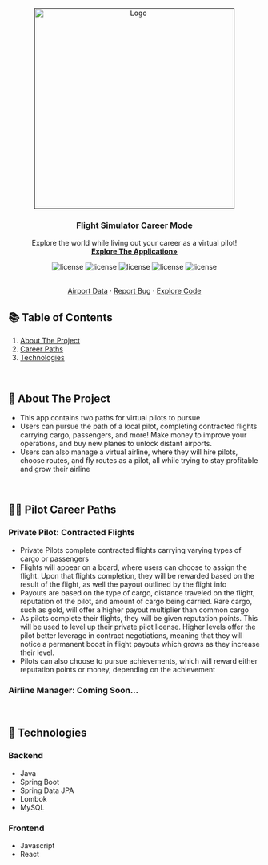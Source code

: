 <div align="center">
  <a href="">
    <kbd> <img src="https://user-images.githubusercontent.com/105665813/216509698-577f632b-ac82-4029-8c3e-dd1735a9aca7.png" alt="Logo" width="400"> </kbd>
  </a>

  <h3 align="center">Flight Simulator Career Mode</h3>

  <p align="center">
    Explore the world while living out your career as a virtual pilot!
    <br />
    <a href="https://jackson-wozniak.github.io/MSFS2020-Random-Flight-Generator/"><strong>Explore The Application»</strong></a>
    </br>
    <p>
      <img src="https://img.shields.io/github/commit-activity/m/Jackson-Wozniak/Flight-Sim-Career-Mode" alt="license" />
      <img src="https://img.shields.io/tokei/lines/github/Jackson-Wozniak/Flight-Sim-Career-Mode" alt="license" />
      <img src="https://img.shields.io/github/issues/Jackson-Wozniak/Flight-Sim-Career-Mode" alt="license" />
      <img src="https://img.shields.io/github/license/Jackson-Wozniak/Flight-Sim-Career-Mode" alt="license" />
      <img src="https://img.shields.io/github/languages/count/Jackson-Wozniak/Flight-Sim-Career-Mode?color=brightgreen" alt="license" />
    </p> 
    <br />
    <a href="https://ourairports.com/data/">Airport Data</a>
    ·
    <a href="https://github.com/Jackson-Wozniak/Flight-Sim-Career-Mode/issues">Report Bug</a>
    ·
    <a href="https://github.com/Jackson-Wozniak/Flight-Sim-Career-Mode/backend/src">Explore Code</a>
  </p>
</div>

## :books: Table of Contents

1. [About The Project](#overview)
2. [Career Paths](#paths)
3. [Technologies](#technologies)

<br/> 
<!-- -------------------------------------------------------------------------------------------------------------------------------------------- -->

## :pencil: About The Project <a id="overview"></a>
* This app contains two paths for virtual pilots to pursue
* Users can pursue the path of a local pilot, completing contracted flights carrying cargo, passengers, and more! Make money to improve your operations,
  and buy new planes to unlock distant airports.
* Users can also manage a virtual airline, where they will hire pilots, choose routes, and fly routes as a pilot, all while trying to stay 
  profitable and grow their airline

<br/> 
<!-- -------------------------------------------------------------------------------------------------------------------------------------------- -->

## :man_pilot: Pilot Career Paths <a id="paths"></a>

### Private Pilot: Contracted Flights
* Private Pilots complete contracted flights carrying varying types of cargo or passengers
* Flights will appear on a board, where users can choose to assign the flight. Upon that flights completion, they will be rewarded based on the result of the flight,   as well the payout outlined by the flight info
* Payouts are based on the type of cargo, distance traveled on the flight, reputation of the pilot, and amount of cargo being carried. Rare cargo, such as gold,
  will offer a higher payout multiplier than common cargo
* As pilots complete their flights, they will be given reputation points. This will be used to level up their private pilot license. Higher levels offer the pilot      better leverage in contract negotiations, meaning that they will notice a permanent boost in flight payouts which grows as they increase their level.  
* Pilots can also choose to pursue achievements, which will reward either reputation points or money, depending on the achievement

### Airline Manager: Coming Soon...

<br/> 
<!-- -------------------------------------------------------------------------------------------------------------------------------------------- -->

## :iphone: Technologies <a id="technologies"></a>

### Backend
* Java
* Spring Boot
* Spring Data JPA
* Lombok
* MySQL

### Frontend
* Javascript
* React

